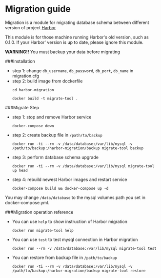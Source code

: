# Migration guide
Migration is a module for migrating database schema between different version of project [Harbor](https://github.com/vmware/harbor)

This module is for those machine running Harbor's old version, such as 0.1.0. If your Harbor' version is up to date, please ignore this module.

**WARNING!!** You must backup your data before migrating

###Installation
- step 1: change `db_username`, `db_password`, `db_port`, `db_name` in migration.cfg
- step 2: build image from dockerfile
    ```
    cd harbor-migration
    
    docker build -t migrate-tool .
    ```

###Migrate Step
- step 1: stop and remove Harbor service

    ``` 
    docker-compose down
    ```
- step 2: create backup file in `/path/to/backup`

    ```
    docker run -ti --rm -v /data/database:/var/lib/mysql -v /path/to/backup:/harbor-migration/backup migrate-tool backup
    ```

- step 3: perform database schema upgrade

    ```docker run -ti --rm -v /data/database:/var/lib/mysql migrate-tool up head```



- step 4: rebuild newest Harbor images and restart service

    ```
    docker-compose build && docker-compose up -d
    ```

You may change `/data/database` to the mysql volumes path you set in docker-compose.yml.

###Migration operation reference
- You can use `help` to show instruction of Harbor migration

    ```docker run migrate-tool help```
    
- You can use `test` to test mysql connection in Harbor migration

    ```docker run --rm -v /data/database:/var/lib/mysql migrate-tool test```

- You can restore from backup file in `/path/to/backup`

    ```
    docker run -ti --rm -v /data/database:/var/lib/mysql -v /path/to/backup:/harbor-migration/backup migrate-tool restore
    ```
